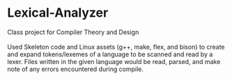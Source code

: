# Lexical-Analyzer
Class project for Compiler Theory and Design
<br><br>
Used Skeleton code and Linux assets (g++, make, flex, and bison) to create and expand tokens/lexemes of a language to be scanned and read by a lexer. Files written in the given language would be read, parsed, and make note of any errors encountered during compile.